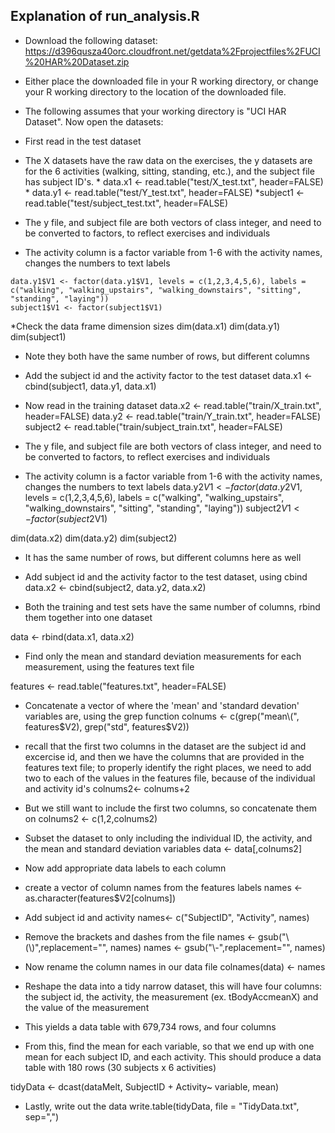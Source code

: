 
## Explanation of run_analysis.R

* Download the following dataset: https://d396qusza40orc.cloudfront.net/getdata%2Fprojectfiles%2FUCI%20HAR%20Dataset.zip  

* Either place the downloaded file in your R working directory, or change your R working directory to the location of the downloaded file.

* The following assumes that your working directory is "UCI HAR Dataset". Now open the datasets:

* First read in the test dataset
* The X datasets have the raw data on the exercises, the y datasets are for the 6 activities (walking, sitting, standing, etc.), and the subject file has subject ID's. 
        * data.x1 <- read.table("test/X_test.txt", header=FALSE)
        * data.y1 <- read.table("test/Y_test.txt", header=FALSE)
        *subject1 <- read.table("test/subject_test.txt", header=FALSE)


* The y file, and subject file are both vectors of class integer, and need to be converted to factors, to reflect exercises and individuals
* The activity column is a factor variable from 1-6 with the activity names, changes the numbers to text labels

```
data.y1$V1 <- factor(data.y1$V1, levels = c(1,2,3,4,5,6), labels = c("walking", "walking_upstairs", "walking_downstairs", "sitting", "standing", "laying"))
subject1$V1 <- factor(subject1$V1)
```

*Check the data frame dimension sizes
dim(data.x1)
dim(data.y1)
dim(subject1)

* Note they both have the same number of rows, but different columns

* Add the subject id and the activity factor to the test dataset
data.x1 <- cbind(subject1, data.y1, data.x1)

* Now read in the training dataset
data.x2 <- read.table("train/X_train.txt", header=FALSE)
data.y2 <- read.table("train/Y_train.txt", header=FALSE)
subject2 <- read.table("train/subject_train.txt", header=FALSE)

* The y file, and subject file are both vectors of class integer, and need to be converted to factors, to reflect exercises and individuals
* The activity column is a factor variable from 1-6 with the activity names, changes the numbers to text labels
data.y2$V1 <- factor(data.y2$V1, levels = c(1,2,3,4,5,6), labels = c("walking", "walking_upstairs", "walking_downstairs", "sitting", "standing", "laying"))
subject2$V1 <- factor(subject2$V1)

dim(data.x2)
dim(data.y2)
dim(subject2)

* It has the same number of rows, but different columns here as well

* Add subject id and the activity factor to the test dataset, using cbind
data.x2 <- cbind(subject2, data.y2, data.x2)

* Both the training and test sets have the same number of columns, rbind them together into one dataset

data <- rbind(data.x1, data.x2)

* Find only the mean and standard deviation measurements for each measurement, using the features text file

features <- read.table("features.txt", header=FALSE)

* Concatenate a vector of where the 'mean' and 'standard devation' variables are, using the grep function
colnums <- c(grep("mean\\(", features$V2), grep("std", features$V2))

* recall that the first two columns in the dataset are the subject id and excercise id, and then we have the columns that are provided in the features text file; to properly identify the right places, we need to add two to each of the values in the features file, because of the individual and activity id's
colnums2<- colnums+2

* But we still want to include the first two columns, so concatenate them on
colnums2 <- c(1,2,colnums2)

* Subset the dataset to only including the individual ID, the activity, and the mean and standard deviation variables
data <- data[,colnums2]

* Now add appropriate data labels to each column
* create a vector of column names from the features labels
names <- as.character(features$V2[colnums])

* Add subject id and activity
names<- c("SubjectID", "Activity", names)

* Remove the brackets and dashes from the file
names <- gsub("\\(\\)",replacement="", names)
names <- gsub("\\-",replacement="", names)

* Now rename the column names in our data file
colnames(data) <- names

* Reshape the data into a tidy narrow dataset, this will have four columns: the subject id, the activity, the measurement (ex. tBodyAccmeanX) and the value of the measurement

* This yields a data table with 679,734 rows, and four columns

* From this, find the mean for each variable, so that we end up with one mean for each subject ID, and each activity. This should produce a data table with 180 rows (30 subjects x 6 activities)

tidyData <- dcast(dataMelt, SubjectID + Activity~ variable, mean)

* Lastly, write out the data
write.table(tidyData, file = "TidyData.txt", sep=",")